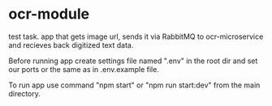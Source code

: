 # ocr-module

test task. app that gets image url, sends it via RabbitMQ to ocr-microservice and recieves back digitized text data.

Before running app create settings file named ".env" in the root dir and set our ports or the same as in .env.example file.

To run app use command "npm start" or "npm run start:dev" from the main directory.

